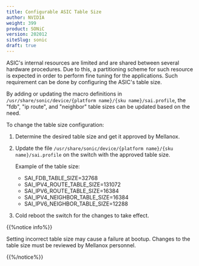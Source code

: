 ```yaml
---
title: Configurable ASIC Table Size
author: NVIDIA
weight: 399
product: SONiC
version: 202012
siteSlug: sonic
draft: true
---
```


ASIC's internal resources are limited and are shared between several hardware procedures. Due to this, a partitioning scheme for such resource  is expected in order to perform fine tuning for the applications. Such requirement can be done by configuring the ASIC's table size.

By adding or updating the macro definitions in `/usr/share/sonic/device/{platform name}/{sku name}/sai.profile`, the "fdb", "ip route", and "neighbor" table sizes can be updated based on the need.

To change the table size configuration:

1. Determine the desired table size and get it approved by Mellanox.
2. Update the file `/usr/share/sonic/device/{platform name}/{sku name}/sai.profile` on the switch with the approved table size.

   Example of the table size:
   - SAI_FDB_TABLE_SIZE=32768
   - SAI_IPV4_ROUTE_TABLE_SIZE=131072
   - SAI_IPV6_ROUTE_TABLE_SIZE=16384
   - SAI_IPV4_NEIGHBOR_TABLE_SIZE=16384
   - SAI_IPV6_NEIGHBOR_TABLE_SIZE=12288
3. Cold reboot the switch for the changes to take effect.

{{%notice info%}}

Setting incorrect table size may cause a failure at bootup. Changes to the table size must be reviewed by Mellanox personnel.

{{%/notice%}}
